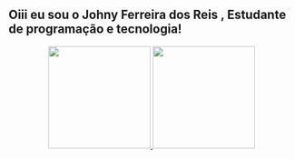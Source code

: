 ## Oiii eu sou o Johny Ferreira dos Reis , Estudante de programação e tecnologia!
<div align="center">
  <a href="https://github.com/Johnyreiss">
  <img height="180em" src="https://github-readme-stats.vercel.app/api?username=rafaballerini&show_icons=true&theme=dracula&include_all_commits=true&count_private=true"/>
  <img height="180em" src="https://github-readme-stats.vercel.app/api/top-langs/?username=rafaballerini&layout=compact&langs_count=7&theme=dracula"/>
</div>
